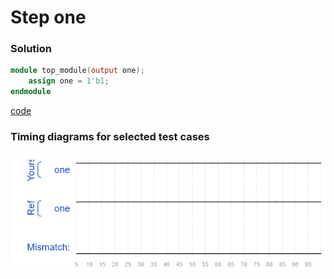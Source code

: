 # Step one
### Solution
```Verilog
module top_module(output one);
    assign one = 1'b1;
endmodule
```
[code](1.v)

### Timing diagrams for selected test cases
![result](https://github.com/Offliners/HDLBits-writeup/blob/main/Getting%20Started/1/result.PNG)

